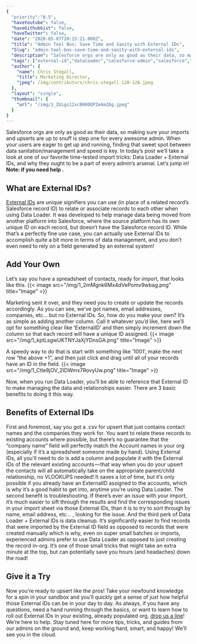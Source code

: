 ```yaml
---
{
  "priority":"0.5",
  "haveYoutube": false,
  "haveGithubGist": false,
  "haveTwitter": false,
  "date": "2020-05-07T20:15:21.000Z",
  "title": "Admin Tool Box: Save Time and Sanity with External IDs",
  "Slug": "admin-tool-box-save-time-and-sanity-with-external-ids",
  "description": "Salesforce orgs are only as good as their data, so making sure your imports and upserts are up to snuff is step one for every awesome admin. When your users are eager to get up and running, finding that sweet spot between data sanitation/management and speed is key..",
  "tags": ["external-id","dataloader","salesforce-admin","salesforce","salesforcetips"],
  "author": {
    "name": Chris Stegall,
    "title": Marketing Director,
    "jpeg": /img/contributors/chris-stegall_128-128.jpeg
  },
  "layout": "single",
  "thumbnail": {
    "url": "/img/1_ZUigs12xcBH0OQPZeAmZAg.jpeg"
  }
}
---
```

Salesforce orgs are only as good as their data, so making sure your imports and upserts are up to snuff is step one for every awesome admin. When your users are eager to get up and running, finding that sweet spot between data sanitation/management and speed is key.
In today’s post we’ll take a look at one of our favorite time-tested import tricks: Data Loader + External IDs, and why they ought to be a part of every admin’s arsenal.
Let’s jump in!
**Note: if you need help **[](https://medium.com/creme-de-la-crm/salesforce-faqs-how-to-install-data-loader-648fd6ab9835)**.**

## What are External IDs?

[External IDs](https://help.salesforce.com/articleView?type=1&amp;mode=1&amp;id=000320964) are unique signifiers you can use (in place of a related record’s Salesforce record ID) to relate or associate records to each other when using Data Loader. It was developed to help manage data being moved from another platform into Salesforce, where the source platform has its own unique ID on each record, but doesn’t have the Salesforce record ID. While that’s a perfectly fine use case, you can actually use External IDs to accomplish quite a bit more in terms of data management, and you don’t even need to rely on a field generated by an external system!

## Add Your Own

Let’s say you have a spreadsheet of contacts, ready for import, that looks like this.
{{< image src="/img/1_2mMgnk6Mx4dVePomv9wbag.png" title="Image" >}}

Marketing sent it over, and they need you to create or update the records accordingly. As you can see, we’ve got names, email addresses, companies, etc… but no External IDs. So, how do you make your own?
It’s as simple as adding another column. Call it whatever you’d like, here we’ll opt for something clear like ‘ExternalID’ and then simply increment down the column so that each record will have a unique ID assigned.
{{< image src="/img/1_kptLsgwUKTNYJaXjYDnsGA.png" title="Image" >}}

A speedy way to do that is start with something like ‘1001’, make the next row “the above +1”, and then just click and drag until all of your records have an ID in the field.
{{< image src="/img/1_Ctle8jOV_2IDWmx7RovyUw.png" title="Image" >}}

Now, when you run Data Loader, you’ll be able to reference that External ID to make managing the data and relationships easier. There are 3 basic benefits to doing it this way.

## Benefits of External IDs

First and foremost, say you got a .csv for upsert that just contains contact names and the companies they work for. You want to relate these records to existing accounts where possible, but there’s no guarantee that the “company name” field will perfectly match the Account names in your org (especially if it’s a spreadsheet someone made by hand). Using External IDs, all you’ll need to do is add a column and populate it with the External IDs of the relevant existing accounts — that way when you do your upsert the contacts will all automatically take on the appropriate parent/child relationship, no VLOOKUPS needed! It saves a lot of time, but it’s only possible if you already have an ExternalID assigned to the accounts, which is why it’s a good habit to get into, anytime you’re using Data Loader.
The second benefit is troubleshooting. If there’s ever an issue with your import, it’s much easier to sift through the results and find the corresponding issues in your import sheet via those External IDs, than it is to try to sort through by name, email address, etc… , looking for the issue.
And the third perk of Data Loader + External IDs is data cleanup. It’s significantly easier to find records that were imported by the External ID field as opposed to records that were created manually which is why, even on super small batches or imports, experienced admins prefer to use Data Loader as opposed to just creating the record in-org. It’s one of those small tricks that might take an extra minute at the top, but can potentially save you hours (and headaches) down the road!

## Give it a Try

Now you’re ready to upsert like the pros! Take your newfound knowledge for a spin in your sandbox and you’ll quickly get a sense of just how helpful those External IDs can be in your day to day.
As always, if you have any questions, need a hand running through the basics, or want to learn how to roll out External IDs in your existing, already populated org, [drop us a line](https://www.mkpartners.com/contact.html)! We’re here to help.
Stay tuned here for more tips, tricks, and guides from our admins on the ground and, keep working hard, smart, and happy!
We’ll see you in the cloud.
